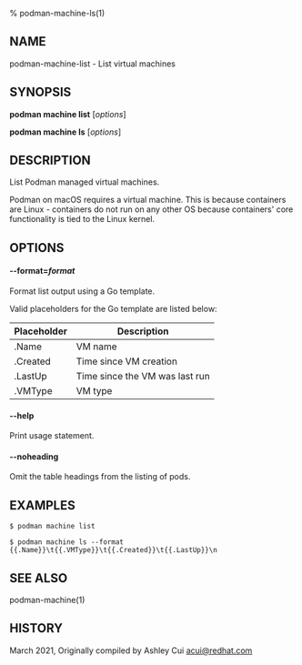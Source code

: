 % podman-machine-ls(1)

## NAME
podman\-machine\-list - List virtual machines

## SYNOPSIS
**podman machine list** [*options*]

**podman machine ls** [*options*]

## DESCRIPTION

List Podman managed virtual machines.

Podman on macOS requires a virtual machine. This is because containers are Linux -
containers do not run on any other OS because containers' core functionality is
tied to the Linux kernel.

## OPTIONS

#### **--format**=*format*

Format list output using a Go template.

Valid placeholders for the Go template are listed below:

| **Placeholder** | **Description**                 |
| --------------- | ------------------------------- |
| .Name           | VM name                         |
| .Created        | Time since VM creation          |
| .LastUp         | Time since the VM was last run  |
| .VMType         | VM type                      	|

#### **--help**

Print usage statement.

#### **--noheading**

Omit the table headings from the listing of pods.

## EXAMPLES

```
$ podman machine list

$ podman machine ls --format {{.Name}}\t{{.VMType}}\t{{.Created}}\t{{.LastUp}}\n
```

## SEE ALSO
podman-machine(1)

## HISTORY
March 2021, Originally compiled by Ashley Cui <acui@redhat.com>
